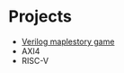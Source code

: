 # Projects
- [Verilog maplestory game](https://github.com/LionelSeonuk/Verilog_maplestory_game)
- AXI4
- RISC-V
